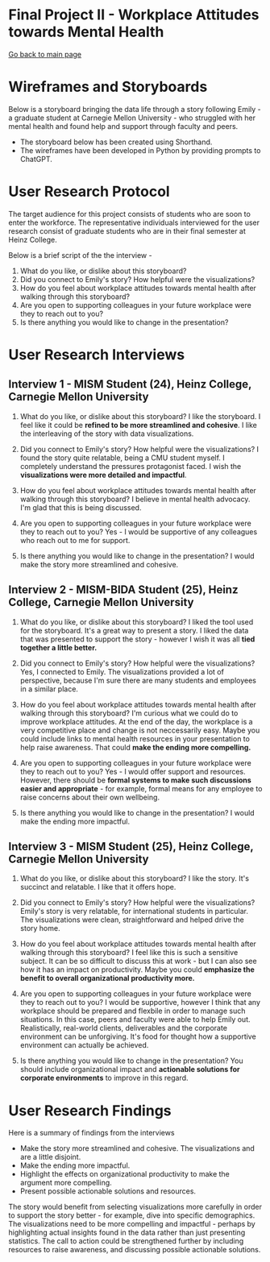 # Final Project II - Workplace Attitudes towards Mental Health
[Go back to main page](https://joannasam.github.io/dataviz-portfolio/)

# Wireframes and Storyboards

Below is a storyboard bringing the data life through a story following Emily - a graduate student at Carnegie Mellon University - who struggled with her mental health and found help and support through faculty and peers.

- The storyboard below has been created using Shorthand.
- The wireframes have been developed in Python by providing prompts to ChatGPT.

<script src="https://carnegiemellon.shorthandstories.com/workplace-attitudes-towards-mental-health/embed.js"></script>

# User Research Protocol

The target audience for this project consists of students who are soon to enter the workforce. The representative individuals interviewed for the user research consist of graduate students who are in their final semester at Heinz College.

Below is a brief script of the the interview -

1. What do you like, or dislike about this storyboard?
2. Did you connect to Emily's story? How helpful were the visualizations?
3. How do you feel about workplace attitudes towards mental health after walking through this storyboard?
4. Are you open to supporting colleagues in your future workplace were they to reach out to you?
5. Is there anything you would like to change in the presentation?

# User Research Interviews

## Interview 1 - MISM Student (24), Heinz College, Carnegie Mellon University

1. What do you like, or dislike about this storyboard?
I like the storyboard. I feel like it could be **refined to be more streamlined and cohesive**. I like the interleaving of the story with data visualizations. 

2. Did you connect to Emily's story? How helpful were the visualizations?
I found the story quite relatable, being a CMU student myself. I completely understand the pressures protagonist faced.
I wish the **visualizations were more detailed and impactful**.

3. How do you feel about workplace attitudes towards mental health after walking through this storyboard?
I believe in mental health advocacy. I'm glad that this is being discussed.

4. Are you open to supporting colleagues in your future workplace were they to reach out to you?
Yes - I would be supportive of any colleagues who reach out to me for support.

5. Is there anything you would like to change in the presentation?
I would make the story more streamlined and cohesive.

## Interview 2 - MISM-BIDA Student (25), Heinz College, Carnegie Mellon University

1. What do you like, or dislike about this storyboard?
I liked the tool used for the storyboard. It's a great way to present a story. I liked the data that was presented to support the story - however I wish it was all **tied together a little better.**

2. Did you connect to Emily's story? How helpful were the visualizations?
Yes, I connected to Emily. The visualizations provided a lot of perspective, because I'm sure there are many students and employees in a similar place.

3. How do you feel about workplace attitudes towards mental health after walking through this storyboard?
I'm curious what we could do to improve workplace attitudes. At the end of the day, the workplace is a very competitive place and change is not neccessarily easy. Maybe you could include links to mental health resources in your presentation to help raise awareness.
That could **make the ending more compelling.**

4. Are you open to supporting colleagues in your future workplace were they to reach out to you?
Yes - I would offer support and resources. However, there should be **formal systems to make such discussions easier and appropriate** - for example, formal means for any employee to raise concerns about their own wellbeing.

5. Is there anything you would like to change in the presentation?
I would make the ending more impactful.

## Interview 3 - MISM Student (25), Heinz College, Carnegie Mellon University

1. What do you like, or dislike about this storyboard?
I like the story. It's succinct and relatable. I like that it offers hope.

2. Did you connect to Emily's story? How helpful were the visualizations?
Emily's story is very relatable, for international students in particular. The visualizations were clean, straightforward and helped drive the story home.

3. How do you feel about workplace attitudes towards mental health after walking through this storyboard?
I feel like this is such a sensitive subject. It can be so difficult to discuss this at work - but I can also see how it has an impact on productivity.
Maybe you could **emphasize the benefit to overall organizational productivity more.**

5. Are you open to supporting colleagues in your future workplace were they to reach out to you?
I would be supportive, however I think that any workplace should be prepared and flexbile in order to manage such situations.
In this case, peers and faculty were able to help Emily out. Realistically, real-world clients, deliverables and the corporate environment can be unforgiving.
It's food for thought how a supportive environment can actually be achieved.

6. Is there anything you would like to change in the presentation?
You should include organizational impact and **actionable solutions for corporate environments** to improve in this regard.

# User Research Findings

Here is a summary of findings from the interviews
- Make the story more streamlined and cohesive. The visualizations and are a little disjoint.
- Make the ending more impactful.
- Highlight the effects on organizational productivity to make the argument more compelling.
- Present possible actionable solutions and resources.

The story would benefit from selecting visualizations more carefully in order to support the story better - for example, dive into specific demographics.
The visualizations need to be more compelling and impactful - perhaps by highlighting actual insights found in the data rather than just presenting statistics.
The call to action could be strengthened further by including resources to raise awareness, and discussing possible actionable solutions.
